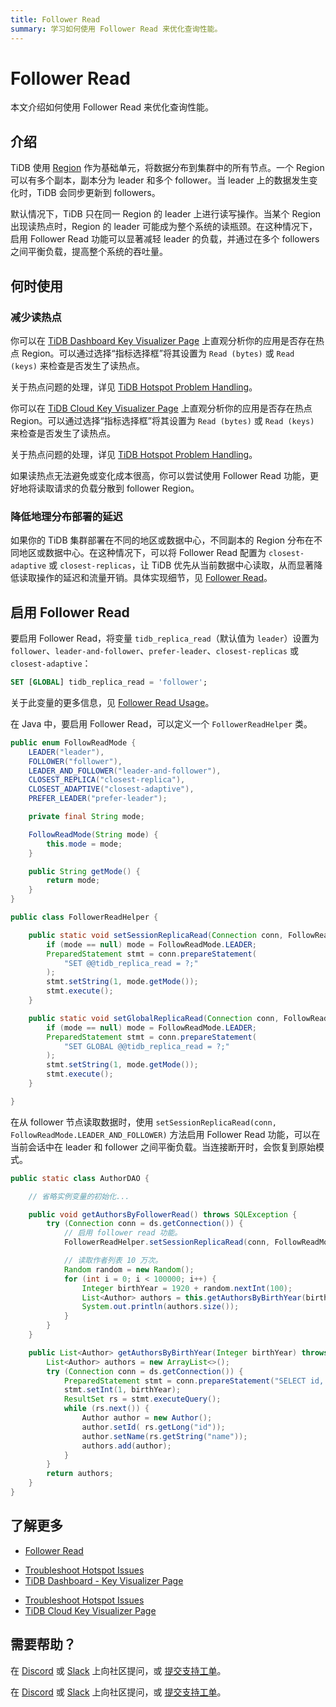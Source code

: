 ```yaml
---
title: Follower Read
summary: 学习如何使用 Follower Read 来优化查询性能。
---
```


# Follower Read

本文介绍如何使用 Follower Read 来优化查询性能。

## 介绍

TiDB 使用 [Region](/tidb-storage.md#region) 作为基础单元，将数据分布到集群中的所有节点。一个 Region 可以有多个副本，副本分为 leader 和多个 follower。当 leader 上的数据发生变化时，TiDB 会同步更新到 followers。

默认情况下，TiDB 只在同一 Region 的 leader 上进行读写操作。当某个 Region 出现读热点时，Region 的 leader 可能成为整个系统的读瓶颈。在这种情况下，启用 Follower Read 功能可以显著减轻 leader 的负载，并通过在多个 followers 之间平衡负载，提高整个系统的吞吐量。

## 何时使用

### 减少读热点

<CustomContent platform="tidb">

你可以在 [TiDB Dashboard Key Visualizer Page](/dashboard/dashboard-key-visualizer.md) 上直观分析你的应用是否存在热点 Region。可以通过选择“指标选择框”将其设置为 `Read (bytes)` 或 `Read (keys)` 来检查是否发生了读热点。

关于热点问题的处理，详见 [TiDB Hotspot Problem Handling](/troubleshoot-hot-spot-issues.md)。

</CustomContent>

<CustomContent platform="tidb-cloud">

你可以在 [TiDB Cloud Key Visualizer Page](/tidb-cloud/tune-performance.md#key-visualizer) 上直观分析你的应用是否存在热点 Region。可以通过选择“指标选择框”将其设置为 `Read (bytes)` 或 `Read (keys)` 来检查是否发生了读热点。

关于热点问题的处理，详见 [TiDB Hotspot Problem Handling](https://docs.pingcap.com/tidb/stable/troubleshoot-hot-spot-issues)。

</CustomContent>

如果读热点无法避免或变化成本很高，你可以尝试使用 Follower Read 功能，更好地将读取请求的负载分散到 follower Region。

### 降低地理分布部署的延迟

如果你的 TiDB 集群部署在不同的地区或数据中心，不同副本的 Region 分布在不同地区或数据中心。在这种情况下，可以将 Follower Read 配置为 `closest-adaptive` 或 `closest-replicas`，让 TiDB 优先从当前数据中心读取，从而显著降低读取操作的延迟和流量开销。具体实现细节，见 [Follower Read](/follower-read.md)。

## 启用 Follower Read

<SimpleTab groupId="language">
<div label="SQL" value="sql">

要启用 Follower Read，将变量 `tidb_replica_read`（默认值为 `leader`）设置为 `follower`、`leader-and-follower`、`prefer-leader`、`closest-replicas` 或 `closest-adaptive`：

```sql
SET [GLOBAL] tidb_replica_read = 'follower';
```

关于此变量的更多信息，见 [Follower Read Usage](/follower-read.md#usage)。

</div>
<div label="Java" value="java">

在 Java 中，要启用 Follower Read，可以定义一个 `FollowerReadHelper` 类。

```java
public enum FollowReadMode {
    LEADER("leader"),
    FOLLOWER("follower"),
    LEADER_AND_FOLLOWER("leader-and-follower"),
    CLOSEST_REPLICA("closest-replica"),
    CLOSEST_ADAPTIVE("closest-adaptive"),
    PREFER_LEADER("prefer-leader");

    private final String mode;

    FollowReadMode(String mode) {
        this.mode = mode;
    }

    public String getMode() {
        return mode;
    }
}

public class FollowerReadHelper {

    public static void setSessionReplicaRead(Connection conn, FollowReadMode mode) throws SQLException {
        if (mode == null) mode = FollowReadMode.LEADER;
        PreparedStatement stmt = conn.prepareStatement(
            "SET @@tidb_replica_read = ?;"
        );
        stmt.setString(1, mode.getMode());
        stmt.execute();
    }

    public static void setGlobalReplicaRead(Connection conn, FollowReadMode mode) throws SQLException {
        if (mode == null) mode = FollowReadMode.LEADER;
        PreparedStatement stmt = conn.prepareStatement(
            "SET GLOBAL @@tidb_replica_read = ?;"
        );
        stmt.setString(1, mode.getMode());
        stmt.execute();
    }

}
```

在从 follower 节点读取数据时，使用 `setSessionReplicaRead(conn, FollowReadMode.LEADER_AND_FOLLOWER)` 方法启用 Follower Read 功能，可以在当前会话中在 leader 和 follower 之间平衡负载。当连接断开时，会恢复到原始模式。

```java
public static class AuthorDAO {

    // 省略实例变量的初始化...

    public void getAuthorsByFollowerRead() throws SQLException {
        try (Connection conn = ds.getConnection()) {
            // 启用 follower read 功能。
            FollowerReadHelper.setSessionReplicaRead(conn, FollowReadMode.LEADER_AND_FOLLOWER);

            // 读取作者列表 10 万次。
            Random random = new Random();
            for (int i = 0; i < 100000; i++) {
                Integer birthYear = 1920 + random.nextInt(100);
                List<Author> authors = this.getAuthorsByBirthYear(birthYear);
                System.out.println(authors.size());
            }
        }
    }

    public List<Author> getAuthorsByBirthYear(Integer birthYear) throws SQLException {
        List<Author> authors = new ArrayList<>();
        try (Connection conn = ds.getConnection()) {
            PreparedStatement stmt = conn.prepareStatement("SELECT id, name FROM authors WHERE birth_year = ?");
            stmt.setInt(1, birthYear);
            ResultSet rs = stmt.executeQuery();
            while (rs.next()) {
                Author author = new Author();
                author.setId( rs.getLong("id"));
                author.setName(rs.getString("name"));
                authors.add(author);
            }
        }
        return authors;
    }
}
```

</div>
</SimpleTab>

## 了解更多

- [Follower Read](/follower-read.md)

<CustomContent platform="tidb">

- [Troubleshoot Hotspot Issues](/troubleshoot-hot-spot-issues.md)
- [TiDB Dashboard - Key Visualizer Page](/dashboard/dashboard-key-visualizer.md)

</CustomContent>

<CustomContent platform="tidb-cloud">

- [Troubleshoot Hotspot Issues](https://docs.pingcap.com/tidb/stable/troubleshoot-hot-spot-issues)
- [TiDB Cloud Key Visualizer Page](/tidb-cloud/tune-performance.md#key-visualizer)

</CustomContent>

## 需要帮助？

<CustomContent platform="tidb">

在 [Discord](https://discord.gg/DQZ2dy3cuc?utm_source=doc) 或 [Slack](https://slack.tidb.io/invite?team=tidb-community&channel=everyone&ref=pingcap-docs) 上向社区提问，或 [提交支持工单](/support.md)。

</CustomContent>

<CustomContent platform="tidb-cloud">

在 [Discord](https://discord.gg/DQZ2dy3cuc?utm_source=doc) 或 [Slack](https://slack.tidb.io/invite?team=tidb-community&channel=everyone&ref=pingcap-docs) 上向社区提问，或 [提交支持工单](https://tidb.support.pingcap.com/)。

</CustomContent>